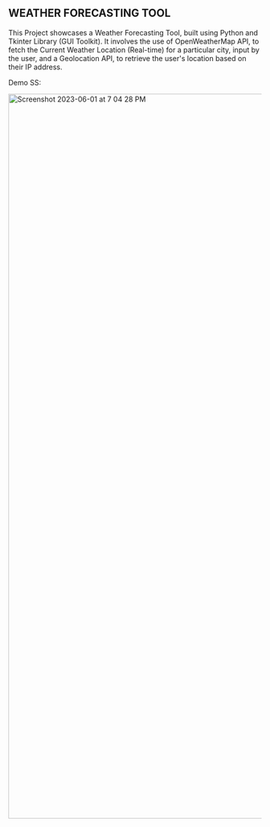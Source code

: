 ## WEATHER FORECASTING TOOL

This Project showcases a Weather Forecasting Tool, built using Python and Tkinter Library (GUI Toolkit). It involves the use of OpenWeatherMap API,
to fetch the Current Weather Location (Real-time) for a particular city, input by the user, and a Geolocation API, to retrieve the user's location based on their IP address.

Demo SS:

<img width="1440" alt="Screenshot 2023-06-01 at 7 04 28 PM" src="https://github.com/girishatechie/weather-forecast/assets/104763901/8dbdc003-f175-4785-a131-cbc5ee201c5a">





